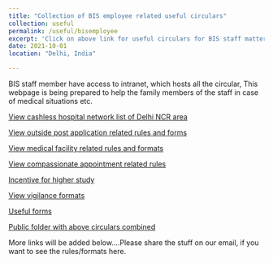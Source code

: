 ```yaml
---
title: "Collection of BIS employee related useful circulars"
collection: useful
permalink: /useful/bisemployee
excerpt: 'Click on above link for useful circulars for BIS staff matters .'
date: 2021-10-01
location: "Delhi, India"

---
```

BIS staff member have access to intranet,  which hosts all the circular, This webpage is being prepared to help the family members of the staff in case of medical situations etc.  

[View cashless hospital network list of Delhi NCR area](https://www.bis.gov.in/index.php/pensioners/)

[View outside post application related rules and forms](https://drive.google.com/drive/folders/10-FYRj-Lrfq3NEfWYaEgaFw_rZpyo6Um?usp=sharing)

[View medical facility related rules and formats](https://bislea.github.io/medical/)

[View compassionate appointment related rules](https://drive.google.com/drive/folders/1fI1V-GpZ6OsI1dMTBwbrMuyoR4hQuKtG?usp=sharing)

[Incentive for higher study](https://drive.google.com/drive/folders/1tQsFYKfnT5JgVvi8yN2m9fl24HsUu6ee?usp=drive_link)

[View vigilance formats](https://drive.google.com/drive/folders/1JMZGzR-EhRwGbWFkPl971fAnNfFXv4hH?usp=share_link)

[Useful forms](https://drive.google.com/drive/folders/19XAM92RYMUkaw4vANjx24qyAaE43lcJO)

[Public folder with above circulars combined](https://drive.google.com/drive/folders/1p7kUdmM1eRGm0Sr-DsN2qYwAmKWs1pn1?usp=drive_link)

More links will be added below....Please share the stuff on our email, if you want to see the rules/formats here.  


